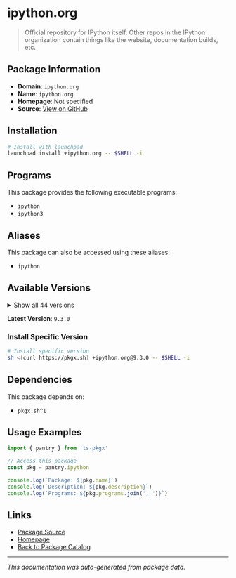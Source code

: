 # ipython.org

> Official repository for IPython itself. Other repos in the IPython organization contain things like the website, documentation builds, etc.

## Package Information

- **Domain**: `ipython.org`
- **Name**: `ipython.org`
- **Homepage**: Not specified
- **Source**: [View on GitHub](https://github.com/pkgxdev/pantry/tree/main/projects/ipython.org/package.yml)

## Installation

```bash
# Install with launchpad
launchpad install +ipython.org -- $SHELL -i
```

## Programs

This package provides the following executable programs:

- `ipython`
- `ipython3`

## Aliases

This package can also be accessed using these aliases:

- `ipython`

## Available Versions

<details>
<summary>Show all 44 versions</summary>

- `9.3.0`, `9.2.0`, `9.1.0`, `9.0.2`, `9.0.1`
- `9.0.0`, `8.37.0`, `8.36.0`, `8.35.0`, `8.34.0`
- `8.33.0`, `8.32.0`, `8.31.0`, `8.30.0`, `8.29.0`
- `8.28.0`, `8.27.0`, `8.26.0`, `8.25.0`, `8.24.0`
- `8.23.0`, `8.22.2`, `8.22.1`, `8.22.0`, `8.21.0`
- `8.20.0`, `8.19.1`, `8.19.0`, `8.18.1`, `8.18.0`
- `8.17.2`, `8.17.1`, `8.17.0`, `8.16.1`, `8.16.0`
- `8.15.0`, `8.14.0`, `8.13.2`, `8.13.1`, `8.13.0`
- `8.12.3`, `8.12.2`, `8.12.1`, `8.12.0`

</details>

**Latest Version**: `9.3.0`

### Install Specific Version

```bash
# Install specific version
sh <(curl https://pkgx.sh) +ipython.org@9.3.0 -- $SHELL -i
```

## Dependencies

This package depends on:

- `pkgx.sh^1`

## Usage Examples

```typescript
import { pantry } from 'ts-pkgx'

// Access this package
const pkg = pantry.ipython

console.log(`Package: ${pkg.name}`)
console.log(`Description: ${pkg.description}`)
console.log(`Programs: ${pkg.programs.join(', ')}`)
```

## Links

- [Package Source](https://github.com/pkgxdev/pantry/tree/main/projects/ipython.org/package.yml)
- [Homepage](#)
- [Back to Package Catalog](../package-catalog.md)

---

*This documentation was auto-generated from package data.*
